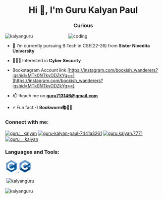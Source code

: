 <h1 align="center">Hi 👋, I'm Guru Kalyan Paul</h1>
<h3 align="center">Curious</h3>
<img align="right" alt="coding" width="300"src="https://media0.giphy.com/media/bGgsc5mWoryfgKBx1u/giphy.gif?cid=ecf05e4750elfrsrl6ij9a68356zrka62b2hqttqt7s4tmew&ep=v1_gifs_search&rid=giphy.gif&ct=g">
<p align="left"> <img src="https://komarev.com/ghpvc/?username=kalyanguru&label=Profile%20views&color=0e75b6&style=flat" alt="kalyanguru" /> </p>

- 🔭 I’m currently pursuing B.Tech in CSE(22-26) from **Sister Nivedita University**

- 🧑🏽‍💻 Interested in **Cyber Security**

- Bookstagram Account link [https://instagram.com/bookish_wanderers?igshid=MTk0NTkyODZkYg==](https://instagram.com/bookish_wanderers?igshid=MTk0NTkyODZkYg==)

- 📫 Reach me on **guru713146@gmail.com**

- ⚡ Fun fact:-) **Bookworm📚📖🌝**

<h3 align="left">Connect with me:</h3>
<p align="left">
<a href="https://twitter.com/guru__kalyan" target="blank"><img align="center" src="https://raw.githubusercontent.com/rahuldkjain/github-profile-readme-generator/master/src/images/icons/Social/twitter.svg" alt="guru__kalyan" height="30" width="40" /></a>
<a href="https://linkedin.com/in/guru-kalyan-paul-7441a3261" target="blank"><img align="center" src="https://raw.githubusercontent.com/rahuldkjain/github-profile-readme-generator/master/src/images/icons/Social/linked-in-alt.svg" alt="guru-kalyan-paul-7441a3261" height="30" width="40" /></a>
<a href="https://fb.com/guru.kalyan.7771" target="blank"><img align="center" src="https://raw.githubusercontent.com/rahuldkjain/github-profile-readme-generator/master/src/images/icons/Social/facebook.svg" alt="guru.kalyan.7771" height="30" width="40" /></a>
<a href="https://instagram.com/guru_._kalyan" target="blank"><img align="center" src="https://raw.githubusercontent.com/rahuldkjain/github-profile-readme-generator/master/src/images/icons/Social/instagram.svg" alt="guru_._kalyan" height="30" width="40" /></a>
</p>

<h3 align="left">Languages and Tools:</h3>
<p align="left"> <a href="https://www.cprogramming.com/" target="_blank" rel="noreferrer"> <img src="https://raw.githubusercontent.com/devicons/devicon/master/icons/c/c-original.svg" alt="c" width="40" height="40"/> </a> <a href="https://www.w3schools.com/cpp/" target="_blank" rel="noreferrer"> <img src="https://raw.githubusercontent.com/devicons/devicon/master/icons/cplusplus/cplusplus-original.svg" alt="cplusplus" width="40" height="40"/> </a> </p>

<p>&nbsp;<img align="center" src="https://github-readme-stats.vercel.app/api?username=kalyanguru&show_icons=true&locale=en" alt="kalyanguru" /></p>

<p><img align="center" src="https://github-readme-streak-stats.herokuapp.com/?user=kalyanguru&" alt="kalyanguru" /></p>
